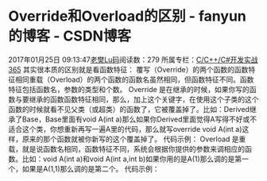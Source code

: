 # Override和Overload的区别 - fanyun的博客 - CSDN博客
2017年01月25日 09:13:47[老樊Lu码](https://me.csdn.net/fanyun_01)阅读数：279
所属专栏：[C/C++/C#开发实战365](https://blog.csdn.net/column/details/c-plus-plus-01.html)
其实很本质的区别就是看函数特征：
覆写（Override）的两个函数的函数特征相同重载（Overload）的两个函数的函数名虽然相同，但函数特征不同。函数特征包括函数名，参数的类型和个数。
Override
 是在继承的时候，如果你写的函数与要继承的函数函数特征相同，那么，加上这个关键字，在使用这个子类的这个函数的时候就看不见父类（或超类）的函数了，它被覆盖掉了。比如：Derived继承了Base，Base里面有void A(int a)那么如果你Derived里面觉得A写得不好或不适合这个类，你想重新再写一遍A里的代码，那么就写override void A(int a)这样，原来的那个函数就被你新写的这个覆盖掉了。
代码示例：
Overload
 是重载，就是说函数名相同，函数特征不同，系统会根据你提供的参数来调相应的函数。比如：void A(int a)和void A(int a,int b)如果你用的是A(1)那么调的是第一个，如果是A(1,1)那么调的是第二个。
代码示例：
